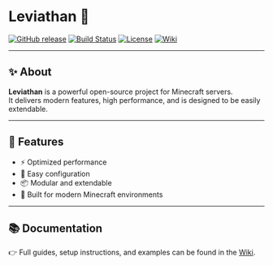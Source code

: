 # Leviathan 🐉

[![GitHub release](https://img.shields.io/github/v/release/SquareCodeFX/Leviathan?style=for-the-badge&color=blue)](https://github.com/SquareCodeFX/Leviathan/releases)
[![Build Status](https://img.shields.io/github/actions/workflow/status/SquareCodeFX/Leviathan/maven.yml?style=for-the-badge&logo=github)](https://github.com/SquareCodeFX/Leviathan/actions)
[![License](https://img.shields.io/github/license/SquareCodeFX/Leviathan?style=for-the-badge&color=green)](https://github.com/SquareCodeFX/Leviathan/blob/master/LICENSE)
[![Wiki](https://img.shields.io/badge/docs-Wiki-blueviolet?style=for-the-badge&logo=gitbook)](https://ocean-10.gitbook.io/leviathan)

---

## ✨ About
**Leviathan** is a powerful open-source project for Minecraft servers.  
It delivers modern features, high performance, and is designed to be easily extendable.  

---

## 🚀 Features
- ⚡ Optimized performance  
- 🔧 Easy configuration  
- 📦 Modular and extendable  
- 🐉 Built for modern Minecraft environments  

---

## 📚 Documentation
👉 Full guides, setup instructions, and examples can be found in the [Wiki](https://ocean-10.gitbook.io/leviathan).  
